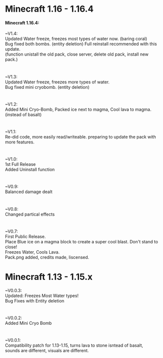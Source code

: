 # Minecraft 1.16 - 1.16.4  
#### Minecraft 1.16.4:  
  ~V1.4:    
Updated Water freeze, freezes most types of water now.  (baring coral)  
Bug fixed both bombs.  (entity deletion)
Full reinstall recommended with this update.   
(function unistall the old pack, close server, delete old pack, install new pack.)  
#
  ~V1.3:    
Updated Water freeze, freezes more types of water.   
Bug fixed mini cryobomb.  (entity deletion)
#
  ~V1.2:    
Added Mini Cryo-Bomb, Packed ice next to magma, Cool lava to magma. (instead of basalt)
#
  ~V1.1:  
Re-did code, more easily read/writeable.  preparing to update the pack with more features.  
#
  ~V1.0:  
  1st Full Release  
Added Uninstall function  
#
  ~V0.9:  
Balanced damage dealt  
#
  ~V0.8:  
Changed partical effects  
#
  ~V0.7:  
  First Public Release.  
Place Blue ice on a magma block to create a super cool blast.  Don't stand to close!  
Freezes Water, Cools Lava.  
Pack.png added, credits made, liscensed.  

# Minecraft 1.13 - 1.15.x  
  ~V0.0.3:    
Updated: Freezes Most Water types!  
Bug Fixes with Entity deletion  
#
  ~V0.0.2:  
Added Mini Cryo Bomb  
#
  ~V0.0.1:   
Compatibility patch for 1.13-1.15, turns lava to stone isntead of basalt, sounds are different, visuals are different.  
